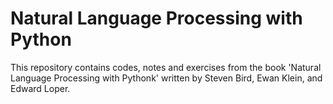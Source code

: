 # Natural Language Processing with Python

This repository contains codes, notes and exercises from the book 'Natural Language Processing with Pythonk' written by Steven Bird, Ewan Klein, and Edward Loper.
